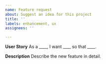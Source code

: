 ```yaml
---
name: Feature request
about: Suggest an idea for this project
title: ''
labels: enhancement, ux
assignees: ''

---
```


**User Story**
As a ____, I want ____ so that ____.

**Description**
Describe the new feature in detail.
